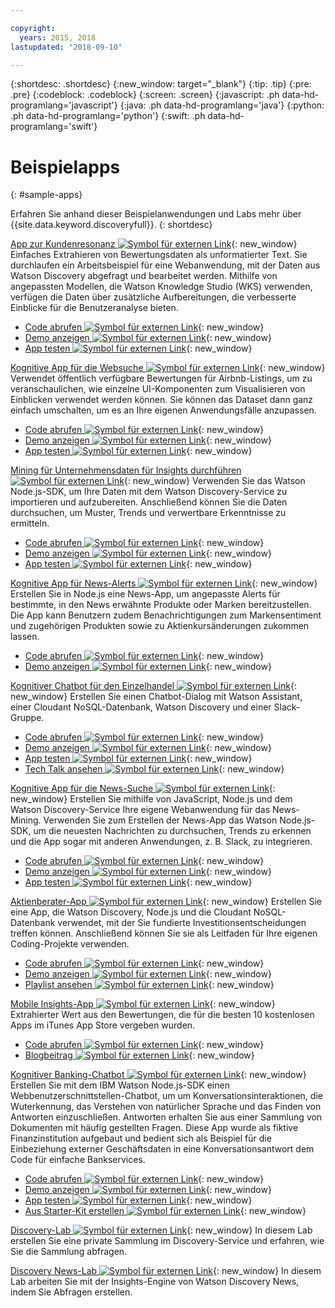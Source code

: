 ```yaml
---

copyright:
  years: 2015, 2018
lastupdated: "2018-09-10"

---
```


{:shortdesc: .shortdesc}
{:new_window: target="_blank"}
{:tip: .tip}
{:pre: .pre}
{:codeblock: .codeblock}
{:screen: .screen}
{:javascript: .ph data-hd-programlang='javascript'}
{:java: .ph data-hd-programlang='java'}
{:python: .ph data-hd-programlang='python'}
{:swift: .ph data-hd-programlang='swift'}

# Beispielapps
{: #sample-apps}

Erfahren Sie anhand dieser Beispielanwendungen und Labs mehr über {{site.data.keyword.discoveryfull}}.
{: shortdesc}

[App zur Kundenresonanz ![Symbol für externen Link](../../icons/launch-glyph.svg "Symbol für externen Link")](http://ibm.biz/customerinsightspattern){: new_window}
Einfaches Extrahieren von Bewertungsdaten als unformatierter Text. Sie durchlaufen ein Arbeitsbeispiel für eine Webanwendung, mit der Daten aus Watson Discovery abgefragt und bearbeitet werden. Mithilfe von angepassten Modellen, die Watson Knowledge Studio (WKS) verwenden, verfügen die Daten über zusätzliche Aufbereitungen, die verbesserte Einblicke für die Benutzeranalyse bieten.
  - [Code abrufen ![Symbol für externen Link](../../icons/launch-glyph.svg "Symbol für externen Link")](https://github.com/IBM/watson-discovery-food-reviews?cm_sp=Developer-_-develop-your-own-watson-discovery-service-application-_-Get-the-Code){: new_window}
  - [Demo anzeigen ![Symbol für externen Link](../../icons/launch-glyph.svg "Symbol für externen Link")](https://www.youtube.com/watch?v=gzlUSyLccSg){: new_window}
  - [App testen ![Symbol für externen Link](../../icons/launch-glyph.svg "Symbol für externen Link")](https://watson-discovery-food-reviews-demo.mybluemix.net/?cm_sp=dw-bluemix-_-code-_-devcenter){: new_window}

[Kognitive App für die Websuche ![Symbol für externen Link](../../icons/launch-glyph.svg "Symbol für externen Link")](http://ibm.biz/searchpattern){: new_window}
Verwendet öffentlich verfügbare Bewertungen für Airbnb-Listings, um zu veranschaulichen, wie einzelne UI-Komponenten zum Visualisieren von Einblicken verwendet werden können. Sie können das Dataset dann ganz einfach umschalten, um es an Ihre eigenen Anwendungsfälle anzupassen.
  - [Code abrufen ![Symbol für externen Link](../../icons/launch-glyph.svg "Symbol für externen Link")](https://github.com/IBM/watson-discovery-ui?cm_sp=Developer-_-develop-a-fully-featured-web-app-built-on-the-watson-discovery-service-_-Get-the-Code){: new_window}
  - [Demo anzeigen ![Symbol für externen Link](../../icons/launch-glyph.svg "Symbol für externen Link")](https://www.youtube.com/watch?v=5EEmQwcjUa4&cm_sp=Developer-_-develop-a-fully-featured-web-app-built-on-the-watson-discovery-service-_-View-the-Video){: new_window}
  - [App testen ![Symbol für externen Link](../../icons/launch-glyph.svg "Symbol für externen Link")](https://watson-discovery-ui-demo.mybluemix.net/?cm_sp=dw-bluemix-_-code-_-devcenter){: new_window}
  
[Mining für Unternehmensdaten für Insights durchführen ![Symbol für externen Link](../../icons/launch-glyph.svg "Symbol für externen Link")](http://ibm.biz/minedatapattern){: new_window}
Verwenden Sie das Watson Node.js-SDK, um Ihre Daten mit dem Watson Discovery-Service zu importieren und aufzubereiten. Anschließend können Sie die Daten durchsuchen, um Muster, Trends und verwertbare Erkenntnisse zu ermitteln.
  - [Code abrufen ![Symbol für externen Link](../../icons/launch-glyph.svg "Symbol für externen Link")](https://github.com/IBM/watson-discovery-analyze-data-breaches?cm_sp=IBMCode-_-import-enrich-and-gain-insight-from-data-_-Get-the-Code){: new_window}
  - [Demo anzeigen ![Symbol für externen Link](../../icons/launch-glyph.svg "Symbol für externen Link")](https://www.youtube.com/watch?v=zAu9tHefdDc&cm_sp=IBMCode-_-import-enrich-and-gain-insight-from-data-_-View-the-Demo){: new_window}
  - [App testen ![Symbol für externen Link](../../icons/launch-glyph.svg "Symbol für externen Link")](https://watson-discovery-analyze-data-breaches-20180525204327714.mybluemix.net/?cm_sp=dw-bluemix-_-code-_-devcenter){: new_window}

[Kognitive App für News-Alerts ![Symbol für externen Link](../../icons/launch-glyph.svg "Symbol für externen Link")](http://ibm.biz/newsalerting){: new_window}
Erstellen Sie in Node.js eine News-App, um angepasste Alerts für bestimmte, in den News erwähnte Produkte oder Marken bereitzustellen. Die App kann Benutzern zudem Benachrichtigungen zum Markensentiment und zugehörigen Produkten sowie zu Aktienkursänderungen zukommen lassen.
  - [Code abrufen ![Symbol für externen Link](../../icons/launch-glyph.svg "Symbol für externen Link")](https://github.com/IBM/watson-discovery-news-alerting?cm_sp=IBMCode-_-create-a-cognitive-news-alerting-app-_-Get-the-Code){: new_window}
  - [Demo anzeigen ![Symbol für externen Link](../../icons/launch-glyph.svg "Symbol für externen Link")](https://www.youtube.com/watch?v=N-HaIpPGde0&cm_sp=IBMCode-_-create-a-cognitive-news-alerting-app-_-View-the-demo){: new_window}
  
[Kognitiver Chatbot für den Einzelhandel ![Symbol für externen Link](../../icons/launch-glyph.svg "Symbol für externen Link")](http://ibm.biz/retailchatbot){: new_window}
Erstellen Sie einen Chatbot-Dialog mit Watson Assistant, einer Cloudant NoSQL-Datenbank, Watson Discovery und einer Slack-Gruppe.
  - [Code abrufen ![Symbol für externen Link](../../icons/launch-glyph.svg "Symbol für externen Link")](https://github.com/IBM/watson-online-store/?cm_sp=IBMCode-_-create-cognitive-retail-chatbot-_-Get-the-Code){: new_window}
  - [Demo anzeigen ![Symbol für externen Link](../../icons/launch-glyph.svg "Symbol für externen Link")](https://www.youtube.com/watch?v=b-94B3O1czU&cm_sp=IBMCode-_-create-cognitive-retail-chatbot-_-View-the-Demo){: new_window}
  - [App testen ![Symbol für externen Link](../../icons/launch-glyph.svg "Symbol für externen Link")](https://watson-online-store-live.mybluemix.net/?cm_sp=dw-bluemix-_-code-_-devcenter){: new_window}
  - [Tech Talk ansehen ![Symbol für externen Link](../../icons/launch-glyph.svg "Symbol für externen Link")](https://developer.ibm.com/code/videos/tech-talk-replay-create-cognitive-retail-chatbot/){: new_window}
  
[Kognitive App für die News-Suche ![Symbol für externen Link](../../icons/launch-glyph.svg "Symbol für externen Link")](http://ibm.biz/trendingnews){: new_window}
Erstellen Sie mithilfe von JavaScript, Node.js und dem Watson Discovery-Service Ihre eigene Webanwendung für das News-Mining. Verwenden Sie zum Erstellen der News-App das Watson Node.js-SDK, um die neuesten Nachrichten zu durchsuchen, Trends zu erkennen und die App sogar mit anderen Anwendungen, z. B. Slack, zu integrieren.
  - [Code abrufen ![Symbol für externen Link](../../icons/launch-glyph.svg "Symbol für externen Link")](https://github.com/IBM/watson-discovery-news/?cm_sp=IBMCode-_-create-a-cognitive-news-search-app-_-Get-the-Code){: new_window}
  - [Demo anzeigen ![Symbol für externen Link](../../icons/launch-glyph.svg "Symbol für externen Link")](https://www.youtube.com/watch?v=EZGgvci9nC0&cm_sp=IBMCode-_-create-a-cognitive-news-search-app-_-View-the-Demo){: new_window}
  - [App testen ![Symbol für externen Link](../../icons/launch-glyph.svg "Symbol für externen Link")](https://watson-discovery-news-demo.mybluemix.net/?cm_sp=dw-bluemix-_-code-_-devcenter){: new_window}
  
[Aktienberater-App ![Symbol für externen Link](../../icons/launch-glyph.svg "Symbol für externen Link")](http://ibm.biz/stockinformation){: new_window}
Erstellen Sie eine App, die Watson Discovery, Node.js und die Cloudant NoSQL-Datenbank verwendet, mit der Sie fundierte Investitionsentscheidungen treffen können. Anschließend können Sie sie als Leitfaden für Ihre eigenen Coding-Projekte verwenden.
  - [Code abrufen ![Symbol für externen Link](../../icons/launch-glyph.svg "Symbol für externen Link")](https://github.com/IBM/watson-stock-advisor){: new_window}
  - [Demo anzeigen ![Symbol für externen Link](../../icons/launch-glyph.svg "Symbol für externen Link")](https://youtu.be/uigisF50F8s){: new_window}
  - [Playlist ansehen ![Symbol für externen Link](../../icons/launch-glyph.svg "Symbol für externen Link")](https://www.youtube.com/playlist?list=PLzUbsvIyrNfknNewObx5N7uGZ5FKH0Fde){: new_window}

[Mobile Insights-App ![Symbol für externen Link](../../icons/launch-glyph.svg "Symbol für externen Link")](http://ibm.biz/mobileinsights){: new_window}
Extrahierter Wert aus den Bewertungen, die für die besten 10 kostenlosen Apps im iTunes App Store vergeben wurden.
  - [Code abrufen ![Symbol für externen Link](../../icons/launch-glyph.svg "Symbol für externen Link")](https://github.com/watson-developer-cloud/app-insights-discovery){: new_window}
  - [Blogbeitrag ![Symbol für externen Link](../../icons/launch-glyph.svg "Symbol für externen Link")](https://www.ibm.com/blogs/watson/2017/06/next-breakthrough-in-bad-customer-review/){: new_window}

[Kognitiver Banking-Chatbot ![Symbol für externen Link](../../icons/launch-glyph.svg "Symbol für externen Link")](http://ibm.biz/bankingbot){: new_window}
Erstellen Sie mit dem IBM Watson Node.js-SDK einen Webbenutzerschnittstellen-Chatbot, um um Konversationsinteraktionen, die Wuterkennung, das Verstehen von natürlicher Sprache und das Finden von Antworten einzuschließen. Antworten erhalten Sie aus einer Sammlung von Dokumenten mit häufig gestellten Fragen. Diese App wurde als fiktive Finanzinstitution aufgebaut und bedient sich als Beispiel für die Einbeziehung externer Geschäftsdaten in eine Konversationsantwort dem Code für einfache Bankservices.
  - [Code abrufen ![Symbol für externen Link](../../icons/launch-glyph.svg "Symbol für externen Link")](https://github.com/IBM/watson-banking-chatbot?cm_sp=IBMCode-_-create-cognitive-banking-chatbot-_-Get-the-Code){: new_window}
  - [Demo anzeigen ![Symbol für externen Link](../../icons/launch-glyph.svg "Symbol für externen Link")](https://www.youtube.com/watch?v=Jxi7U7VOMYg&cm_sp=IBMCode-_-create-cognitive-banking-chatbot-_-View-the-Demo){: new_window}
  - [App testen ![Symbol für externen Link](../../icons/launch-glyph.svg "Symbol für externen Link")](https://create-a-cognitive-banking-chatbot-hnike.mybluemix.net/?cm_sp=dw-bluemix-_-code-_-devcenter){: new_window}
  - [Aus Starter-Kit erstellen ![Symbol für externen Link](../../icons/launch-glyph.svg "Symbol für externen Link")](https://console.bluemix.net/developer/watson/create-project?starterKit=a5819b41-0f6f-34cb-9067-47fd16835d04&cm_sp=dw-bluemix-_-code-_-devcenter){: new_window}
   
[Discovery-Lab ![Symbol für externen Link](../../icons/launch-glyph.svg "Symbol für externen Link")](http://ibm.biz/watsondiscoverylab){: new_window}
In diesem Lab erstellen Sie eine private Sammlung im Discovery-Service und erfahren, wie Sie die Sammlung abfragen.

[Discovery News-Lab ![Symbol für externen Link](../../icons/launch-glyph.svg "Symbol für externen Link")](http://ibm.biz/discoverynewslab){: new_window}
In diesem Lab arbeiten Sie mit der Insights-Engine von Watson Discovery News, indem Sie Abfragen erstellen.
